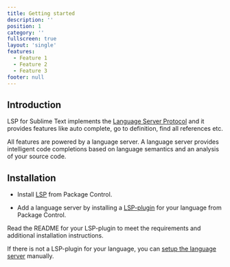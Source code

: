 ```yaml
---
title: Getting started
description: ''
position: 1
category: ''
fullscreen: true
layout: 'single'
features:
  - Feature 1
  - Feature 2
  - Feature 3
footer: null
---
```


<style> footer .dark-img, footer .light-img{ opacity: 0}</style>

## Introduction

LSP for Sublime Text implements the [Language Server Protocol](https://microsoft.github.io/language-server-protocol/) and it provides features like auto complete, go to definition, find all references etc.

All features are powered by a language server. A language server provides intelligent code completions based on language semantics and an analysis of your source code.

## Installation

* Install [LSP](https://packagecontrol.io/packages/LSP) from Package Control.

* Add a language server by installing a [LSP-plugin](https://packagecontrol.io/search/LSP-) for your language from Package Control.

<alert type="info">
Read the README for your LSP-plugin to meet the requirements and additional installation instructions.
</alert>

If there is not a LSP-plugin for your language, you can [setup the language server](/setup-language-server) manually.
